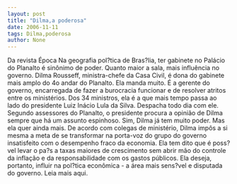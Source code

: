 ```yaml
---
layout: post
title: "Dilma,a poderosa"
date: 2006-11-11
tags: Dilma,poderosa
author: None
---
```

Da revista Época
Na geografia pol?tica de Bras?lia, ter gabinete no Palácio do Planalto é sinônimo de poder. Quanto maior a sala, mais influência no governo. 
Dilma Rousseff, ministra-chefe da Casa Civil, é dona do gabinete mais amplo do 4o andar do Planalto. Ela manda muito. É a gerente do governo, encarregada de fazer a burocracia funcionar e de resolver atritos entre os ministérios. 
Dos 34 ministros, ela é a que mais tempo passa ao lado do presidente Luiz Inácio Lula da Silva. Despacha todo dia com ele. Segundo assessores do Planalto, o presidente procura a opinião de Dilma sempre que há um assunto espinhoso. Sim, Dilma já tem muito poder. Mas ela quer ainda mais. 
De acordo com colegas de ministério, Dilma impôs a si mesma a meta de se transformar na porta-voz do grupo do governo insatisfeito com o desempenho fraco da economia. 
Ela tem dito que é poss?vel levar o pa?s a taxas maiores de crescimento sem abrir mão do controle da inflação e da responsabilidade com os gastos públicos. Ela deseja, portanto, influir na pol?tica econômica - a área mais sens?vel e disputada do governo. 
Leia mais aqui. 